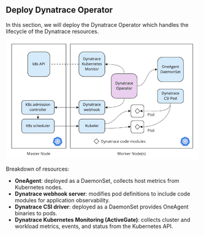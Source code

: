 ## Deploy Dynatrace Operator

In this section, we will deploy the Dynatrace Operator which handles the lifecycle of the Dynatrace resources.

![Cloud Native Full Stack](../../assets/images/cloud_native_full_stack.png)

Breakdown of resources:

- **OneAgent**: deployed as a DaemonSet, collects host metrics from Kubernetes nodes.
- **Dynatrace webhook server**: modifies pod definitions to include code modules for application observability.
- **Dynatrace CSI driver**: deployed as a DaemonSet provides OneAgent binaries to pods.
- **Dynatrace Kubernetes Monitoring (ActiveGate)**: collects cluster and workload metrics, events, and status from the Kubernetes API.


